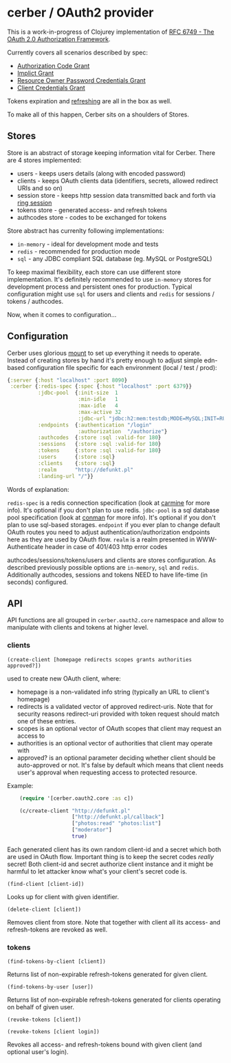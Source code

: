 # cerber / OAuth2 provider

This is a work-in-progress of Clojurey implementation of [RFC 6749 - The OAuth 2.0 Authorization Framework](https://tools.ietf.org/html/rfc6749).

Currently covers all scenarios described by spec:

* [Authorization Code Grant](https://tools.ietf.org/html/rfc6749#section-4.1)
* [Implict Grant](https://tools.ietf.org/html/rfc6749#section-4.2)
* [Resource Owner Password Credentials Grant](https://tools.ietf.org/html/rfc6749#section-4.3)
* [Client Credentials Grant](https://tools.ietf.org/html/rfc6749#section-4.4)

Tokens expiration and [refreshing](https://tools.ietf.org/html/rfc6749#section-6) are all in the box as well.

To make all of this happen, Cerber sits on a shoulders of Stores.

## Stores

Store is an abstract of storage keeping information vital for Cerber. There are 4 stores implemented:

* users - keeps users details (along with encoded password)
* clients - keeps OAuth clients data (identifiers, secrets, allowed redirect URIs and so on)
* session store - keeps http session data transmitted back and forth via [ring session](https://github.com/ring-clojure/ring/wiki/Sessions)
* tokens store -  generated access- and refresh tokens
* authcodes store - codes to be exchanged for tokens

Store abstract has currenlty following implementations:
* ```in-memory``` - ideal for development mode and tests
* ```redis``` - recommended for production mode
* ```sql``` - any JDBC compliant SQL database (eg. MySQL or PostgreSQL)

To keep maximal flexibility, each store can use different store implementation. It's definitely recommended to use ```in-memory``` stores for development process and persistent ones for production.
Typical configuration might use ```sql``` for users and clients and ```redis``` for sessions / tokens / authcodes.

Now, when it comes to configuration...

## Configuration

Cerber uses glorious [mount](https://github.com/tolitius/mount) to set up everything it needs to operate. Instead of creating stores by hand it's pretty enough to adjust simple edn-based configuration file
specific for each environment (local / test / prod):

``` clojure
{:server {:host "localhost" :port 8090}
 :cerber {:redis-spec {:spec {:host "localhost" :port 6379}}
          :jdbc-pool  {:init-size  1
                       :min-idle   1
                       :max-idle   4
                       :max-active 32
                       :jdbc-url "jdbc:h2:mem:testdb;MODE=MySQL;INIT=RUNSCRIPT FROM 'classpath:/db/schema.sql'"}
          :endpoints  {:authentication "/login"
                       :authorization  "/authorize"}
          :authcodes  {:store :sql :valid-for 180}
          :sessions   {:store :sql :valid-for 180}
          :tokens     {:store :sql :valid-for 180}
          :users      {:store :sql}
          :clients    {:store :sql}
          :realm      "http://defunkt.pl"
          :landing-url "/"}}
```

Words of explanation:

```redis-spec``` is a redis connection specification (look at [carmine](https://github.com/ptaoussanis/carmine) for more info). It's optional if you don't plan to use redis.
```jdbc-pool``` is a sql database pool specification (look at [conman](https://github.com/luminus-framework/conman) for more info). It's optional if you don't plan to use sql-based storages.
```endpoint``` if you ever plan to change default OAuth routes you need to adjust authentication/authorization endpoints here as they are used by OAuth flow.
```realm``` is a realm presented in WWW-Authenticate header in case of 401/403 http error codes

authcodes/sessions/tokens/users and clients are stores configuration. As described previously possible options are ```in-memory```, ```sql``` and ```redis```. Additionally authcodes, sessions and tokens NEED to have life-time (in seconds) configured.

## API

API functions are all grouped in ```cerber.oauth2.core``` namespace and allow to manipulate with clients and tokens at higher level.

### clients

```(create-client [homepage redirects scopes grants authorities approved?])```

used to create new OAuth client, where:
- homepage is a non-validated info string (typically an URL to client's homepage)
- redirects is a validated vector of approved redirect-uris. Note that for security reasons redirect-uri provided with token request should match one of these entries.
- scopes is an optional vector of OAuth scopes that client may request an access to
- authorities is an optional vector of authorities that client may operate with
- approved? is an optional parameter deciding whether client should be auto-approved or not. It's false by default which means that client needs user's approval when requesting access to protected resource.

Example:

```clojure
    (require '[cerber.oauth2.core :as c])

    (c/create-client "http://defunkt.pl"
                     ["http://defunkt.pl/callback"]
                     ["photos:read" "photos:list"]
                     ["moderator"]
                     true)
```

Each generated client has its own random client-id and a secret which both are used in OAuth flow.
Important thing is to keep the secret codes _really_ secret! Both client-id and secret authorize
client instance and it might be harmful to let attacker know what's your client's secret code is.

```(find-client [client-id])```

Looks up for client with given identifier.

```(delete-client [client])```

Removes client from store. Note that together with client all its access- and refresh-tokens are revoked as well.

### tokens

```(find-tokens-by-client [client])```

Returns list of non-expirable refresh-tokens generated for given client.

```(find-tokens-by-user [user])```

Returns list of non-expirable refresh-tokens generated for clients operating on behalf of given user.

```(revoke-tokens [client])```

```(revoke-tokens [client login])```

Revokes all access- and refresh-tokens bound with given client (and optional user's login).
